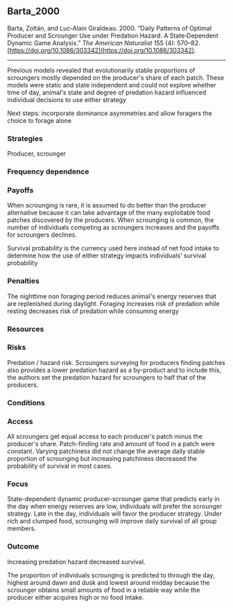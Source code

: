 ## Barta_2000

Barta, Zoltán, and Luc‐Alain Giraldeau. 2000. “Daily Patterns of Optimal Producer and Scrounger Use under Predation Hazard: A State‐Dependent Dynamic Game Analysis.” _The American Naturalist_ 155 (4): 570–82. [https://doi.org/10.1086/303342](https://doi.org/10.1086/303342).

---
Previous models revealed that evolutionarily stable proportions of scroungers mostly depended on the producer's share of each patch. These models were static and state independent and could not explore whether time of day, animal's state and degree of predation hazard influenced individual decisions to use either strategy

Next steps: incorporate dominance asymmetries and allow foragers the choice to forage alone

### Strategies
Producer, scrounger

### Frequency dependence

### Payoffs
When scrounging is rare, it is assumed to do better than the producer alternative because it can take advantage of the many exploitable food patches discovered by the producers. When scrounging is common, the number of individuals competing as scroungers increases and the payoffs for scroungers declines. 

Survival probability is the currency used here instead of net food intake to determine how the use of either strategy impacts individuals' survival probability

### Penalties
The nighttime non foraging period reduces animal's energy reserves that are replenished during daylight. Foraging increases risk of predation while resting decreases risk of predation while consuming energy 

### Resources


### Risks
Predation / hazard risk. Scroungers surveying for producers finding patches also provides a lower predation hazard as a by-product and to include this, the authors set the predation hazard for scroungers to half that of the  producers.

### Conditions

### Access
All scroungers get equal access to each producer's patch minus the producer's share. Patch-finding rate and amount of food in a patch were constant. Varying patchiness did not change the average daily stable proportion of scrounging but increasing patchiness decreased the probability of survival in most cases. 

### Focus
State-dependent dynamic producer-scrounger game that predicts early in the day when energy reserves are low, individuals will prefer the scrounger strategy. Late in the day, individuals will favor the producer strategy. Under rich and clumped food, scrounging will improve daily survival of all group members. 

### Outcome
Increasing predation hazard decreased survival. 

The proportion of individuals scrounging is predicted to through the day, highest around dawn and dusk and lowest around midday because the scrounger obtains small amounts of food in a reliable way while the producer either acquires high or no food intake. 

